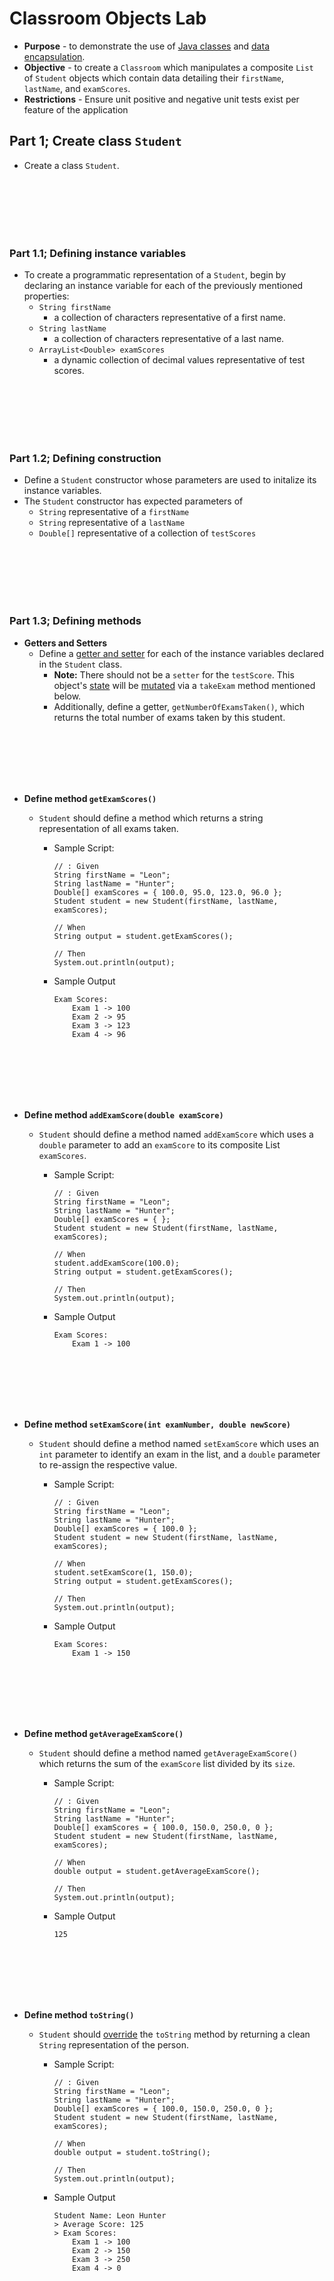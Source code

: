 # Classroom Objects Lab
* **Purpose** - to demonstrate the use of [Java classes](https://docs.oracle.com/javase/tutorial/java/concepts/class.html) and [data encapsulation](https://en.wikipedia.org/wiki/Data_encapsulation).
* **Objective** - to create a `Classroom` which manipulates a composite `List` of `Student` objects which contain data detailing their `firstName`, `lastName`, and `examScores`.
* **Restrictions** - Ensure unit positive and negative unit tests exist per feature of the application



## Part 1; Create class `Student`
* Create a class `Student`.









<br><br><br><br><br>

### Part 1.1; Defining instance variables
* To create a programmatic representation of a `Student`, begin by declaring an instance variable for each of the previously mentioned properties:
	* `String firstName`
		* a collection of characters representative of a first name.
	* `String lastName`
		* a collection of characters representative of a last name.
	* `ArrayList<Double> examScores`
		* a dynamic collection of decimal values representative of test scores.















<br><br><br><br><br>

### Part 1.2; Defining construction
* Define a `Student` constructor whose parameters are used to initalize its instance variables.
* The `Student` constructor has expected parameters of
	* `String` representative of a `firstName` 
	* `String` representative of a `lastName`
	* `Double[]` representative of a collection of `testScores`
















<br><br><br><br><br>

### Part 1.3; Defining methods

* **Getters and Setters**
	* Define a [getter and setter](https://en.wikipedia.org/wiki/Mutator_method#Java_example) for each of the instance variables declared in the `Student` class.
		* **Note:** There should not be a `setter` for the `testScore`. This object's [state](https://cs.stackexchange.com/questions/6536/definition-of-the-state-of-an-object-in-oop) will be [mutated](https://en.wikibooks.org/wiki/Scheme_Programming/Mutability) via a `takeExam` method mentioned below.
		* Additionally, define a getter, `getNumberOfExamsTaken()`, which returns the total number of exams taken by this student.











<br><br><br><br><br>

* **Define method `getExamScores()`**
	* `Student` should define a method which returns a string representation of all exams taken.

		* Sample Script:
		
			```
			// : Given
			String firstName = "Leon";
			String lastName = "Hunter";
			Double[] examScores = { 100.0, 95.0, 123.0, 96.0 };
			Student student = new Student(firstName, lastName, examScores);
			
			// When
			String output = student.getExamScores();
			
			// Then
			System.out.println(output);
			```
		* Sample Output
		
			```
			Exam Scores:
				Exam 1 -> 100
				Exam 2 -> 95
				Exam 3 -> 123
				Exam 4 -> 96
			```







<br><br><br><br><br>

* **Define method `addExamScore(double examScore)`**
	* `Student` should define a method named `addExamScore` which uses a `double` parameter to add an `examScore` to its composite List `examScores`.

		* Sample Script:
		
			```
			// : Given
			String firstName = "Leon";
			String lastName = "Hunter";
			Double[] examScores = { };
			Student student = new Student(firstName, lastName, examScores);
			
			// When
			student.addExamScore(100.0);
			String output = student.getExamScores();
			
			// Then
			System.out.println(output);
			```
		* Sample Output
		
			```
			Exam Scores:
				Exam 1 -> 100
			```











<br><br><br><br><br>

* **Define method `setExamScore(int examNumber, double newScore)`**
	* `Student` should define a method named `setExamScore` which uses an `int` parameter to identify an exam in the list, and a `double` parameter to re-assign the respective value.

		* Sample Script:
		
			```
			// : Given
			String firstName = "Leon";
			String lastName = "Hunter";
			Double[] examScores = { 100.0 };
			Student student = new Student(firstName, lastName, examScores);
			
			// When
			student.setExamScore(1, 150.0);
			String output = student.getExamScores();
			
			// Then
			System.out.println(output);
			```
		* Sample Output
		
			```
			Exam Scores:
				Exam 1 -> 150
			```
 
 
 
 
 
 
 
<br><br><br><br><br>

* **Define method `getAverageExamScore()`**
	* `Student` should define a method named `getAverageExamScore()` which returns the sum of the `examScore` list divided by its `size`.


		* Sample Script:
		
			```
			// : Given
			String firstName = "Leon";
			String lastName = "Hunter";
			Double[] examScores = { 100.0, 150.0, 250.0, 0 };
			Student student = new Student(firstName, lastName, examScores);
			
			// When
			double output = student.getAverageExamScore();
			
			// Then
			System.out.println(output);
			```
		* Sample Output
		
			```
			125
			```
			
			


<br><br><br><br><br>

* **Define method `toString()`**
	* `Student` should [override](https://docs.oracle.com/javase/tutorial/java/IandI/override.html) the `toString` method by returning a clean `String` representation of the person.


		* Sample Script:
		
			```
			// : Given
			String firstName = "Leon";
			String lastName = "Hunter";
			Double[] examScores = { 100.0, 150.0, 250.0, 0 };
			Student student = new Student(firstName, lastName, examScores);
			
			// When
			double output = student.toString();
			
			// Then
			System.out.println(output);
			```
		* Sample Output
		
			```
			Student Name: Leon Hunter
			> Average Score: 125
			> Exam Scores:
			    Exam 1 -> 100
			    Exam 2 -> 150
			    Exam 3 -> 250
			    Exam 4 -> 0
			```
			
			
			
			
			
<br><br><br><br><br>
<br><br><br><br><br>
<br><br><br><br><br>

## Part 2; Create class `Classroom`
* Create a class `Classroom`

<br><br><br><br><br>

### Part 2.1; Defining instance variables
* To create a programmatic representation of a `Classroom` begin by declaring an instance variable for each of its properties:
	* `Student[] students`
		* a collection of student objects















<br><br><br><br><br>

### Part 2.2; Defining construction
* Define a `Student` constructor whose parameters are used to initalize its instance variable. The class `Classroom` should support 3 different ways of being constructed.
	
	1. The class `Student` should define a constructor which takes an argument of an `int` representative of the `maxNumberOfStudents` that this `Classroom` can hold.
	
	2. The class `Student` should define an additional constructor which takes an argument of `Student[]` representative of the collection of `Student` objects this `Classroom` will store.
	
	3. The class `Student` should define a [nullary constructor](https://en.wikipedia.org/wiki/Nullary_constructor) which initializes the composite `students` object to be an empty array of 30 `Student` objects.















<br><br><br><br><br>

### Part 2.3; Defining methods

* **Define method `getStudents()`**
	* Define a getter which returns the composite `students` object.	












<br><br><br><br><br>

* **Define method `getAverageExamScore()`**
	* Define a getter which returns the sum of all exams divded by the number of students.


		* Sample Script:
		
			```
			// : Given
			Double[] s1Scores = { 100.0, 150.0 }
			Double[] s2Scores = { 225.0, 25.0 }
			
			Student s1 = new Student("student", "one", s1Scores);
			Student s2 = new Student("student", "two", s2Scores);
			
			Student[] students = new Student{s1,s2};
			Classroom classroom = new Classroom(students);
			
			// When
			double output = classroom.getAverageExamScore();
			
			// Then
			System.out.println(output);
			```
		* Sample Output
		
			```
			125.0
			```











<br><br><br><br><br>

* **Define method `addStudent(Student student)`**
	* Define a method which uses a `Student` parameter to add a `Student` object to the composite `students` list.


		* Sample Script:
		
			```
			// : Given
			int maxNumberOfStudents = 1;
			Classroom classroom = new Classroom(maxNumberOfStudents);
			Double[] examScores = { 100.0, 150.0, 250.0, 0 };
			Student student = new Student("Leon", "Hunter", examScores);			
			// When
			String[] preEnrollment = classroom.getStudents();
			classroom.add(s1);
			String[] postEnrollment = classroom.getStudents();
			
			// Then
			String preEnrollmentAsString = Arrays.toString(preEnrollment);
			String postEnrollmentAsString = Arrays.toString(postEnrollment);

			System.out.println("===========================");
			System.out.println(preEnrollmentAsString);
			System.out.println("===========================");
			System.out.println(postEnrollmentAsString);
			```
		* Sample Output
		
			```
			===========================
			[]
			===========================
			[Student Name: Leon Hunter
			> Average Score: 125
			> Exam Scores:
			    Exam 1 -> 100
			    Exam 2 -> 150
			    Exam 3 -> 250
			    Exam 4 -> 0]
			```
			
			





<br><br><br><br><br>

* **Define method `removeStudent(String firstName, String lastName)`**
	* The class `Classroom` should define a method which uses a `firstName` and `lastName` parameter to identify and remove the respective student from composite `students` object.
	* Ensure the array is re-ordered after the removal; Null values should be located in the final indices of the array.





<br><br><br><br><br>

* **Define method `getStudentsByScore()`**
	* The class `Classroom` should define a method `getStudentsByScore()` which returns an array representation of `Student` objects sorted in descending order by score. 
	* If two students have the same class average, order them lexigraphically.




<br><br><br><br><br>

* **Define method `getGradeBook()`**
	* The class `Classroom` should define a method `getGradeBook()` which returns a mapping of `Student` objects to a respective letter grade determined by creating a [grading curve](https://en.wikipedia.org/wiki/Grading_on_a_curve) such that
		* An `A` is awarded to students whose class average is in the upper 10th percentile.
		* A `B` is awarded to students whose class average falls between the 25th and 29th percentile.
		* A `C` is awarded to students whose class average falls between the 30th and 50th percentile.
		* A `D` is awarded to students whose class average falls between the 51st and 89th percentile.
		* An `F` is awarded to students whose class average is in the lower 10th percentile.
